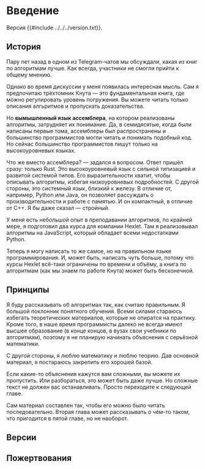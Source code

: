 ﻿# Введение

Версия {{#include ../../../version.txt}}.

## История

Пару лет назад в одном из Telegram-чатов мы обсуждали, какая из книг по алгоритмам лучше.
Как всегда, участники не смогли прийти к общему мнению.

Однако во время дискуссии у меня появилась интересная мысль.
Сам я предпочитаю трёхтомник Кнута — это фундаментальная книга, где можно регулировать уровень погружения.
Вы можете читать только описания алгьритмов и пропускать доказательства.

Но **вымышленный язык ассемблера**, на котором реализованы алгоритмы, затрудняет их понимание.
Да, в семидясятые, когда были написаны первые тома, ассемблеры был распространены и большинство программистов могли читать и понимать подобный код.
Но сейчас большинство программистов пишут только на высокоуровневых языках.

Что же вместо ассемблера? — задался я вопросом.
Ответ пришёл сразу: только Rust.
Это высокоуровневый язык с сильной типизацией и развитой системой типов.
Его выразительности хватит, чтобы описывать алгоритмы, избегая низкоуровневых подробностей.
С другой стороны, это системный язык, близкий к железу.
В отличие от, например, Python или Java, он позволяет рассуждать о производительности и работе с памятью.
И он компактный, в отличие от С++.
Я бы даже сказал — стройный.

У меня есть небольшой опыт в преподавании алгоритмов, по крайней мере, я подготовил два курса для компании Hexlet.
Там я реализовывал алгоритмы на JavaScript, который обладает всеми недостатками Python.

Теперь я могу написать то же самое, но на правильном языке программирования.
И, может быть, написать чуть больше, потому что курсы Hexlet всё-таки ограничены по времени и объёму, а книга по алгоритмам (как мы знаем по работе Кнута) может быть бесконечной.

## Принципы

Я буду рассказывать об алгоритмах так, как считаю правильным.
Я большой поклонник понятного обучения. Всеми силами стараюсь избегать теоретических материалов, которые не опиратся на практику.
Кроме того, в наше время программисты далеко не всегда имеют высшее образование (в конце концов, в вузах свои учебники по алгоритмам), поэтому я не планирую начинать объяснения с серьёзной математики.

С другой стороны, я люблю математику и люблю теорию.
Дав основной материал, я постараюсь закрепить его хорошей базой.

Если какие-то объяснения кажутся вам сложными, вы можете их пропустить.
Или разбораться, это может быть даже лучше.
Но сложные текст не должен вас останавливать.
Просто переходите к следующей главе.

Сам материал составлен так, чтобы его можно было читать последовательно.
Вторая глава может рассказывать о чём-то таком, что пригодится в пятой главе, но не наоборот.

## Версии

## Пожертвования
